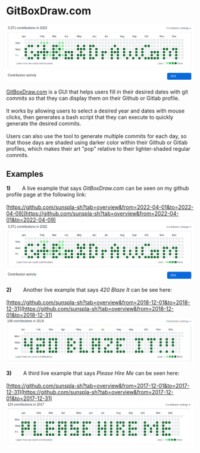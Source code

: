 # GitBoxDraw.com

![GitBoxDraw.com](./git-box-draw.png)
\
\
[GitBoxDraw.com](https://gitboxdraw.com) is a GUI that helps users fill in their desired dates with git commits so that they can display them on their Github or Gitlab profile.
\
\
It works by allowing users to select a desired year and dates with mouse clicks, then
generates a bash script that they can execute to quickly generate the desired commits.
\
\
Users can also use the tool to generate multiple commits for each day, so that those days are shaded using darker color within their Github or Gitlab profiles, which makes their art "pop" relative to their lighter-shaded regular commits.

## Examples

**1)** &nbsp;&nbsp;&nbsp;&nbsp;&nbsp;&nbsp; A live example that says *GitBoxDraw.com* can be seen on my github profile page at the following link:
\
\
[https://github.com/sunspla-sh?tab=overview&from=2022-04-01&to=2022-04-09](https://github.com/sunspla-sh?tab=overview&from=2022-04-01&to=2022-04-09)
![GitBoxDraw.com](./git-box-draw.png)  

**2)** &nbsp;&nbsp;&nbsp;&nbsp;&nbsp;&nbsp; Another live example that says *420 Blaze It* can be see here:
\
\
[https://github.com/sunspla-sh?tab=overview&from=2018-12-01&to=2018-12-31](https://github.com/sunspla-sh?tab=overview&from=2018-12-01&to=2018-12-31)
![420 Blaze It](./420-blaze-it.png)  

**3)** &nbsp;&nbsp;&nbsp;&nbsp;&nbsp;&nbsp; A third live example that says *Please Hire Me* can be seen here:
\
\
[https://github.com/sunspla-sh?tab=overview&from=2017-12-01&to=2017-12-31](https://github.com/sunspla-sh?tab=overview&from=2017-12-01&to=2017-12-31)
![Please Hire Me](./please-hire-me.png)